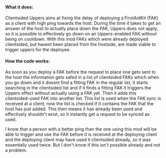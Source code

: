 #### What it does:

Clientsided Uppers aims at fixing the delay of deploying a FirstAidKit (FAK) as a client with high ping towards the host.
During the time it takes to get an answer of the host to actually place down the FAK, Uppers does not apply, so it is possible to effectively go down on an Uppers-enabled FAK without being on cooldown.
With this mod FAKs which were already deployed clientsided, but havent been placed from the hostside, are made viable to trigger uppers for the deployee.

#### How the code works:

As soon as you deploy a FAK before the request to place one gets sent to the host the information gets safed in a list of clientsided FAKs
which when you go down and it doesnt find a fitting FAK in the regular list, it starts searching in the clientsided list and if it finds a fitting FAK it triggers the Uppers effect without actually using a FAK yet.
Then it adds this clientsided-used FAK into another list.
This list is used when the FAK sync is received at a client, now the list is checked if it contains the FAK that the host has just added.
This then means it has already been used and effectively shouldn't exist, so it instantly get a request to be synced as used.

I know that a person with a better ping than the one using this mod will be able to trigger and use the FAK before it is received at the deploying client and the deploying client may have used it clientsided already, so it was essentially used twice. But I don't know if this isn't possible already and not a problem.

